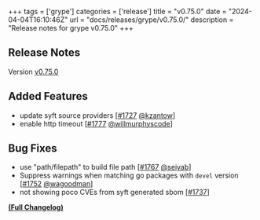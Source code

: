 +++
tags = ['grype']
categories = ['release']
title = "v0.75.0"
date = "2024-04-04T16:10:46Z"
url = "docs/releases/grype/v0.75.0/"
description = "Release notes for grype v0.75.0"
+++

## Release Notes

Version [v0.75.0](https://github.com/anchore/grype/releases/tag/v0.75.0)

## Added Features

- update syft source providers [[#1727](https://github.com/anchore/grype/pull/1727) [@kzantow](https://github.com/kzantow)]
- enable http timeout [[#1777](https://github.com/anchore/grype/pull/1777) [@willmurphyscode](https://github.com/willmurphyscode)]

## Bug Fixes

- use "path/filepath" to build file path [[#1767](https://github.com/anchore/grype/pull/1767) [@seiyab](https://github.com/seiyab)]
- Suppress warnings when matching go packages with `devel` version [[#1752](https://github.com/anchore/grype/pull/1752) [@wagoodman](https://github.com/wagoodman)]
- not showing poco CVEs from syft generated sbom [[#1737](https://github.com/anchore/grype/issues/1737)]

**[(Full Changelog)](https://github.com/anchore/grype/compare/v0.74.7...v0.75.0)**

